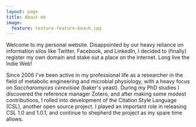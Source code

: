 ```yaml
---
layout: page
title: About me
image:
  feature: texture-feature-beach.jpg
---
```


Welcome to my personal website. Disappointed by our heavy reliance on information silos like Twitter, Facebook, and LinkedIn, I decided to (finally) register my own domain and stake out a place on the internet. Long live the Indie Web!

Since 2006 I've been active in my professional life as a researcher in the field of metabolic engineering and microbial physiology, with a heavy focus on *Saccharomyces cerevisiae* (baker's yeast). During my PhD studies I discovered the reference manager Zotero, and after making some modest contributions, I rolled into development of the Citation Style Language (CSL), another open source project. I played an important role in releasing CSL 1.0 and 1.0.1, and continue to shepherd the project as my spare time allows.
